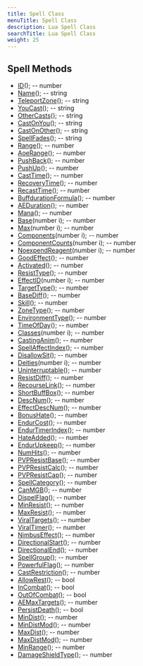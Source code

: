 ```yaml
---
title: Spell Class
menuTitle: Spell Class
description: Lua Spell Class
searchTitle: Lua Spell Class
weight: 25
---
```


## Spell Methods
- [ID](id)(); -- number
- [Name](name)(); -- string
- [TeleportZone](teleportzone)(); -- string
- [YouCast](youcast)(); -- string
- [OtherCasts](othercasts)(); -- string
- [CastOnYou](castonyou)(); -- string
- [CastOnOther](castonother)(); -- string
- [SpellFades](spellfades)(); -- string
- [Range](range)(); -- number
- [AoeRange](aoerange)(); -- number
- [PushBack](pushback)(); -- number
- [PushUp](pushup)(); -- number
- [CastTime](casttime)(); -- number
- [RecoveryTime](recoverytime)(); -- number
- [RecastTime](recasttime)(); -- number
- [BuffdurationFormula](buffdurationformula)(); -- number
- [AEDuration](aeduration)(); -- number
- [Mana](mana)(); -- number
- [Base](base)(number i); -- number
- [Max](max)(number i); -- number
- [Components](components)(number i); -- number
- [ComponentCounts](componentcounts)(number i); -- number
- [NoexpendReagent](noexpendreagent)(number i); -- number
- [GoodEffect](goodeffect)(); -- number
- [Activated](activated)(); -- number
- [ResistType](resisttype)(); -- number
- [EffectID](effectid)(number i); -- number
- [TargetType](targettype)(); -- number
- [BaseDiff](basediff)(); -- number
- [Skill](skill)(); -- number
- [ZoneType](zonetype)(); -- number
- [EnvironmentType](environmenttype)(); -- number
- [TimeOfDay](timeofday)(); -- number
- [Classes](classes)(number i); -- number
- [CastingAnim](castinganim)(); -- number
- [SpellAffectIndex](spellaffectindex)(); -- number
- [DisallowSit](disallowsit)(); -- number
- [Deities](deities)(number i); -- number
- [Uninterruptable](uninterruptable)(); -- number
- [ResistDiff](resistdiff)(); -- number
- [RecourseLink](recourselink)(); -- number
- [ShortBuffBox](shortbuffbox)(); -- number
- [DescNum](descnum)(); -- number
- [EffectDescNum](effectdescnum)(); -- number
- [BonusHate](bonushate)(); -- number
- [EndurCost](endurcost)(); -- number
- [EndurTimerIndex](endurtimerindex)(); -- number
- [HateAdded](hateadded)(); -- number
- [EndurUpkeep](endurupkeep)(); -- number
- [NumHits](numhits)(); -- number
- [PVPResistBase](pvpresistbase)(); -- number
- [PVPResistCalc](pvpresistcalc)(); -- number
- [PVPResistCap](pvpresistcap)(); -- number
- [SpellCategory](spellcategory)(); -- number
- [CanMGB](canmgb)(); -- number
- [DispelFlag](dispelflag)(); -- number
- [MinResist](minresist)(); -- number
- [MaxResist](maxresist)(); -- number
- [ViralTargets](viraltargets)(); -- number
- [ViralTimer](viraltimer)(); -- number
- [NimbusEffect](nimbuseffect)(); -- number
- [DirectionalStart](directionalstart)(); -- number
- [DirectionalEnd](directionalend)(); -- number
- [SpellGroup](spellgroup)(); -- number
- [PowerfulFlag](powerfulflag)(); -- number
- [CastRestriction](castrestriction)(); -- number
- [AllowRest](allowrest)(); -- bool
- [InCombat](incombat)(); -- bool
- [OutOfCombat](outofcombat)(); -- bool
- [AEMaxTargets](aemaxtargets)(); -- number
- [PersistDeath](persistdeath)(); -- bool
- [MinDist](mindist)(); -- number
- [MinDistMod](mindistmod)(); -- number
- [MaxDist](maxdist)(); -- number
- [MaxDistMod](maxdistmod)(); -- number
- [MinRange](minrange)(); -- number
- [DamageShieldType](damageshieldtype)(); -- number
